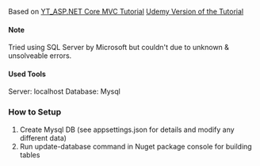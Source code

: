 Based on [YT_ASP.NET Core MVC Tutorial](https://www.youtube.com/watch?v=jhj9ouy7x1g&list=WL&index=9)
[Udemy Version of the Tutorial](https://www.udemy.com/course/aspnet-mvc-course-aspnet-core/learn/lecture/36397396#overview)

#### Note

Tried using SQL Server by Microsoft but couldn't due to unknown & unsolveable errors.

#### Used Tools

Server: localhost
Database: Mysql

### How to Setup

1. Create Mysql DB (see appsettings.json for details and modify any different data)
2. Run update-database command in Nuget package console for building tables
